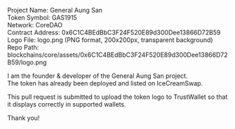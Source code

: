 Project Name: General Aung San  
Token Symbol: GAS1915  
Network: CoreDAO  
Contract Address: 0x6C1C4BEdBbC3F24F520E89d300Dee13866D72B59  
Logo File: logo.png (PNG format, 200x200px, transparent background)  
Repo Path: blockchains/core/assets/0x6C1C4BEdBbC3F24F520E89d300Dee13866D72B59/logo.png  

I am the founder & developer of the General Aung San project.  
The token has already been deployed and listed on IceCreamSwap.

This pull request is submitted to upload the token logo to TrustWallet so that it displays correctly in supported wallets.

Thank you!
